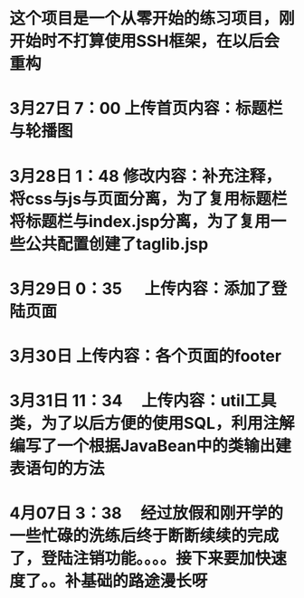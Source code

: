 # 这个项目是一个从零开始的练习项目，刚开始时不打算使用SSH框架，在以后会重构
# 3月27日 7：00      上传首页内容：标题栏与轮播图
# 3月28日 1：48      修改内容：补充注释，将css与js与页面分离，为了复用标题栏将标题栏与index.jsp分离，为了复用一些公共配置创建了taglib.jsp
# 3月29日 0：35      上传内容：添加了登陆页面
# 3月30日            上传内容：各个页面的footer
# 3月31日 11：34     上传内容：util工具类，为了以后方便的使用SQL，利用注解编写了一个根据JavaBean中的类输出建表语句的方法
# 4月07日 3：38      经过放假和刚开学的一些忙碌的洗练后终于断断续续的完成了，登陆注销功能。。。。接下来要加快速度了。。补基础的路途漫长呀
